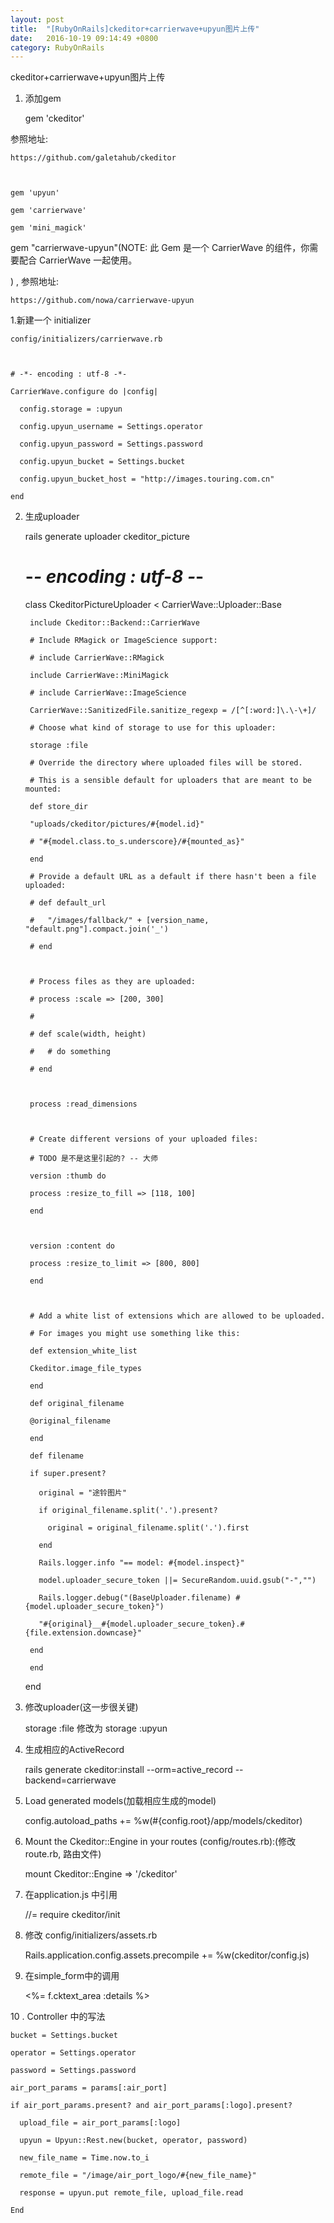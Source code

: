 ```yaml
---
layout: post
title:  "[RubyOnRails]ckeditor+carrierwave+upyun图片上传"
date:   2016-10-19 09:14:49 +0800
category: RubyOnRails
---
```


ckeditor+carrierwave+upyun图片上传

1. 添加gem

    gem 'ckeditor'

参照地址:

    https://github.com/galetahub/ckeditor



    gem 'upyun'

    gem 'carrierwave'

    gem 'mini_magick'



gem "carrierwave-upyun"(NOTE: 此 Gem 是一个 CarrierWave 的组件，你需要配合 CarrierWave 一起使用。

) , 参照地址:

    https://github.com/nowa/carrierwave-upyun

1.新建一个 initializer

    config/initializers/carrierwave.rb



    # -*- encoding : utf-8 -*-

    CarrierWave.configure do |config|

      config.storage = :upyun

      config.upyun_username = Settings.operator

      config.upyun_password = Settings.password

      config.upyun_bucket = Settings.bucket

      config.upyun_bucket_host = "http://images.touring.com.cn"

    end




2. 生成uploader

    rails generate uploader ckeditor_picture

    # -*- encoding : utf-8 -*-
    class CkeditorPictureUploader < CarrierWave::Uploader::Base

        include Ckeditor::Backend::CarrierWave

        # Include RMagick or ImageScience support:

        # include CarrierWave::RMagick

        include CarrierWave::MiniMagick

        # include CarrierWave::ImageScience

        CarrierWave::SanitizedFile.sanitize_regexp = /[^[:word:]\.\-\+]/

        # Choose what kind of storage to use for this uploader:

        storage :file

        # Override the directory where uploaded files will be stored.

        # This is a sensible default for uploaders that are meant to be mounted:

        def store_dir

        "uploads/ckeditor/pictures/#{model.id}"

        # "#{model.class.to_s.underscore}/#{mounted_as}"

        end

        # Provide a default URL as a default if there hasn't been a file uploaded:

        # def default_url

        #   "/images/fallback/" + [version_name, "default.png"].compact.join('_')

        # end



        # Process files as they are uploaded:

        # process :scale => [200, 300]

        #

        # def scale(width, height)

        #   # do something

        # end



        process :read_dimensions



        # Create different versions of your uploaded files:

        # TODO 是不是这里引起的? -- 大师

        version :thumb do

        process :resize_to_fill => [118, 100]

        end



        version :content do

        process :resize_to_limit => [800, 800]

        end



        # Add a white list of extensions which are allowed to be uploaded.

        # For images you might use something like this:

        def extension_white_list

        Ckeditor.image_file_types

        end

        def original_filename

        @original_filename

        end

        def filename

        if super.present?

          original = "途铃图片"

          if original_filename.split('.').present?

            original = original_filename.split('.').first

          end

          Rails.logger.info "== model: #{model.inspect}"

          model.uploader_secure_token ||= SecureRandom.uuid.gsub("-","")

          Rails.logger.debug("(BaseUploader.filename) #{model.uploader_secure_token}")

          "#{original}__#{model.uploader_secure_token}.#{file.extension.downcase}"

        end

        end

    end

3. 修改uploader(这一步很关键)

    storage :file 修改为 storage :upyun



4. 生成相应的ActiveRecord

    rails generate ckeditor:install --orm=active_record --backend=carrierwave



5. Load generated models(加载相应生成的model)

    config.autoload_paths += %w(#{config.root}/app/models/ckeditor)



6. Mount the Ckeditor::Engine in your routes (config/routes.rb):(修改route.rb, 路由文件)

    mount Ckeditor::Engine => '/ckeditor'



7. 在application.js 中引用


    //= require ckeditor/init


8. 修改 config/initializers/assets.rb


    Rails.application.config.assets.precompile += %w(ckeditor/config.js)



9. 在simple_form中的调用

    <%= f.cktext_area :details %>



10 . Controller 中的写法

    bucket = Settings.bucket

    operator = Settings.operator

    password = Settings.password

    air_port_params = params[:air_port]

    if air_port_params.present? and air_port_params[:logo].present?

      upload_file = air_port_params[:logo]

      upyun = Upyun::Rest.new(bucket, operator, password)

      new_file_name = Time.now.to_i

      remote_file = "/image/air_port_logo/#{new_file_name}"

      response = upyun.put remote_file, upload_file.read

    End



